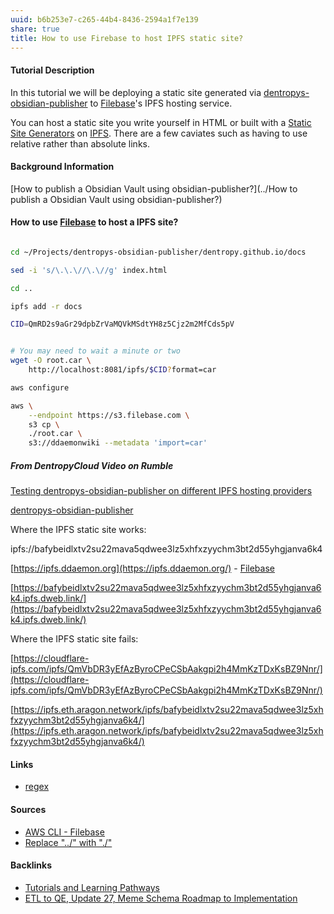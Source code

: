```yaml
---
uuid: b6b253e7-c265-44b4-8436-2594a1f7e139
share: true
title: How to use Firebase to host IPFS static site?
---
```

#### Tutorial Description

In this tutorial we will be deploying a static site generated via [dentropys-obsidian-publisher](../f43d858e-c32e-4d15-bfc4-456bb7f56ceb) to [Filebase](../d5f0f13e-5c6e-4019-b235-e7b316df6131)'s IPFS hosting service.

You can host a static site you write yourself in HTML or built with a  [Static Site Generators](../d6998d71-a15a-49cf-adf3-302e02a783e3) on [IPFS](../e1636216-dee3-430e-949c-3b2c24c36701). There are a few caviates such as having to use relative rather than absolute links.
#### Background Information

[How to publish a Obsidian Vault using obsidian-publisher?](../How to publish a Obsidian Vault using obsidian-publisher?)


#### How to use [Filebase](../d5f0f13e-5c6e-4019-b235-e7b316df6131) to host a IPFS site?

``` bash

cd ~/Projects/dentropys-obsidian-publisher/dentropy.github.io/docs

sed -i 's/\.\.\//\.\//g' index.html

cd ..

ipfs add -r docs

CID=QmRD2s9aGr29dpbZrVaMQVkMSdtYH8z5Cjz2m2MfCds5pV


# You may need to wait a minute or two
wget -O root.car \
	http://localhost:8081/ipfs/$CID?format=car

aws configure

aws \
    --endpoint https://s3.filebase.com \
    s3 cp \
    ./root.car \
    s3://ddaemonwiki --metadata 'import=car'

```


##### From DentropyCloud Video on Rumble

[Testing dentropys-obsidian-publisher on different IPFS hosting providers](https://rumble.com/v48guxc-testing-dentropys-obsidian-publisher-on-different-ipfs-hosting-providers.html)

[dentropys-obsidian-publisher](../f43d858e-c32e-4d15-bfc4-456bb7f56ceb)

Where the IPFS static site works:

ipfs://bafybeidlxtv2su22mava5qdwee3lz5xhfxzyychm3bt2d55yhgjanva6k4

[https://ipfs.ddaemon.org](https://ipfs.ddaemon.org/) - [Filebase](../d5f0f13e-5c6e-4019-b235-e7b316df6131)

[https://bafybeidlxtv2su22mava5qdwee3lz5xhfxzyychm3bt2d55yhgjanva6k4.ipfs.dweb.link/](https://bafybeidlxtv2su22mava5qdwee3lz5xhfxzyychm3bt2d55yhgjanva6k4.ipfs.dweb.link/)

Where the IPFS static site fails:

[https://cloudflare-ipfs.com/ipfs/QmVbDR3yEfAzByroCPeCSbAakgpi2h4MmKzTDxKsBZ9Nnr/](https://cloudflare-ipfs.com/ipfs/QmVbDR3yEfAzByroCPeCSbAakgpi2h4MmKzTDxKsBZ9Nnr/)

[https://ipfs.eth.aragon.network/ipfs/bafybeidlxtv2su22mava5qdwee3lz5xhfxzyychm3bt2d55yhgjanva6k4/](https://ipfs.eth.aragon.network/ipfs/bafybeidlxtv2su22mava5qdwee3lz5xhfxzyychm3bt2d55yhgjanva6k4/)

#### Links

* [regex](../e75996a6-c8d2-4eaf-b565-ea10b36f8303)

#### Sources

* [AWS CLI - Filebase](https://docs.filebase.com/third-party-tools-and-clients/cli-tools/aws-cli)
* [Replace "../" with "./"](https://chat.openai.com/share/96d0cca1-2960-4cf1-9978-b87b806d678e)



#### Backlinks

* [Tutorials and Learning Pathways](/b554fe38-0be3-4e5e-a817-41077f5f6e69)
* [ETL to QE, Update 27, Meme Schema Roadmap to Implementation](/f0940244-8feb-4c30-99b6-d64f155c0d10)